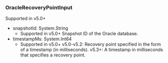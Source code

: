 ### OracleRecoveryPointInput
Supported in v5.0+

- snapshotId: System.String
  - Supported in v5.0+
      Snapshot ID of the Oracle database.
- timestampMs: System.Int64
  - Supported in v5.0+
      v5.0-v5.2: Recovery point specified in the form of a timestamp (in milliseconds).
      v5.3+: A timestamp in milliseconds that specifies a recovery point.
